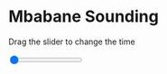 <h1>Mbabane Sounding</h1>
<p>Drag the slider to change the time</p>

<div class="slidecontainer">
<input oninput='setImage(this)' class="slider" type="range" min="0" max="5" value="0" step="1" />
<img id='img'/>
</div>

<script>
var img = document.getElementById('img');
var img_array = ['/assets/images/skwt/skd_mbabane_wrfout_d01_2020-07-12_12:00:00.png',
'/assets/images/skwt/skd_mbabane_wrfout_d01_2020-07-12_18:00:00.png',
'/assets/images/skwt/skd_mbabane_wrfout_d01_2020-07-13_00:00:00.png',
'/assets/images/skwt/skd_mbabane_wrfout_d01_2020-07-13_06:00:00.png',
'/assets/images/skwt/skd_mbabane_wrfout_d01_2020-07-13_12:00:00.png',];
function setImage(obj)
{
        var value = obj.value;
        img.src = img_array[value];

}
</script>
